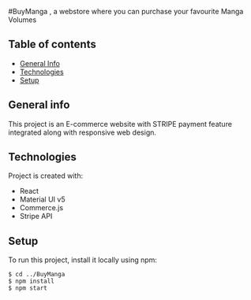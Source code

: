 #BuyManga , a webstore where you can purchase your favourite Manga Volumes

## Table of contents
* [General Info](#general-info)
* [Technologies](#technologies)
* [Setup](#setup)

## General info
This project is an E-commerce website with STRIPE payment feature integrated along with responsive web design.



## Technologies

Project is created with:

* React
* Material UI v5
* Commerce.js
* Stripe API

## Setup
To run this project, install it locally using npm:

```
$ cd ../BuyManga
$ npm install
$ npm start
```
